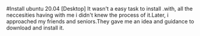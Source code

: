 #Install ubuntu 20.04 [Desktop]
It wasn't a easy task to install .with, all the neccesities having with me i didn't knew the process of it.Later, i approached my friends and seniors.They gave me an idea and guidance to download and install it.
